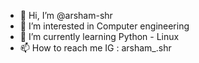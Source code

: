 - 👋 Hi, I’m @arsham-shr
- 👀 I’m interested in Computer engineering
- 🌱 I’m currently learning Python - Linux
- 📫 How to reach me IG : arsham_.shr

<!---
arsham-shr/arsham-shr is a ✨ special ✨ repository because its `README.md` (this file) appears on your GitHub profile.
You can click the Preview link to take a look at your changes.
--->
